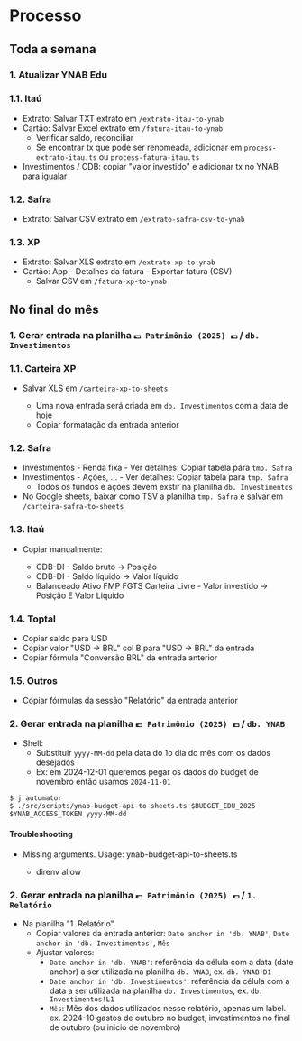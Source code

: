 # Processo

## Toda a semana

### 1. Atualizar YNAB Edu

### 1.1. Itaú

- Extrato: Salvar TXT extrato em `/extrato-itau-to-ynab`
- Cartão: Salvar Excel extrato em `/fatura-itau-to-ynab`
  - Verificar saldo, reconciliar
  - Se encontrar tx que pode ser renomeada, adicionar em `process-extrato-itau.ts` ou `process-fatura-itau.ts`
- Investimentos / CDB: copiar "valor investido" e adicionar tx no YNAB para igualar

### 1.2. Safra

- Extrato: Salvar CSV extrato em `/extrato-safra-csv-to-ynab`

### 1.3. XP

- Extrato: Salvar XLS extrato em `/extrato-xp-to-ynab`
- Cartão: App - Detalhes da fatura - Exportar fatura (CSV)
  - Salvar CSV em `/fatura-xp-to-ynab`

## No final do mês

### 1. Gerar entrada na planilha `💷 Patrimônio (2025) 💶` / `db. Investimentos`

### 1.1. Carteira XP

- Salvar XLS em `/carteira-xp-to-sheets`

  - Uma nova entrada será criada em `db. Investimentos` com a data de hoje
  - Copiar formatação da entrada anterior

### 1.2. Safra

- Investimentos - Renda fixa - Ver detalhes: Copiar tabela para `tmp. Safra`
- Investimentos - Ações, ... - Ver detalhes: Copiar tabela para `tmp. Safra`
  - Todos os fundos e ações devem exstir na planilha `db. Investimentos`
- No Google sheets, baixar como TSV a planilha `tmp. Safra` e salvar em `/carteira-safra-to-sheets`

### 1.3. Itaú

- Copiar manualmente:

  - CDB-DI - Saldo bruto → Posição
  - CDB-DI - Saldo líquido → Valor líquido
  - Balanceado Ativo FMP FGTS Carteira Livre - Valor investido → Posição E Valor Liquido

### 1.4. Toptal

- Copiar saldo para USD
- Copiar valor "USD → BRL" col B para "USD → BRL" da entrada
- Copiar fórmula "Conversão BRL" da entrada anterior

### 1.5. Outros

- Copiar fórmulas da sessão "Relatório" da entrada anterior

### 2. Gerar entrada na planilha `💷 Patrimônio (2025) 💶` / `db. YNAB`

- Shell:
  - Substituir `yyyy-MM-dd` pela data do 1o dia do mês com os dados desejados
  - Ex: em 2024-12-01 queremos pegar os dados do budget de novembro então usamos `2024-11-01`

```
$ j automator
$ ./src/scripts/ynab-budget-api-to-sheets.ts $BUDGET_EDU_2025 $YNAB_ACCESS_TOKEN yyyy-MM-dd
```

#### Troubleshooting

- Missing arguments. Usage: ynab-budget-api-to-sheets.ts <budget-id> <access-token> <?yyyy-MM-01?>
  - direnv allow

### 2. Gerar entrada na planilha `💷 Patrimônio (2025) 💶` / `1. Relatório`

- Na planilha "1. Relatório"
  - Copiar valores da entrada anterior: `Date anchor in 'db. YNAB'`, `Date anchor in 'db. Investimentos'`, `Mês`
  - Ajustar valores:
    - `Date anchor in 'db. YNAB'`: referência da célula com a data (date anchor) a ser utilizada na planilha `db. YNAB`, ex. `db. YNAB!D1`
    - `Date anchor in 'db. Investimentos'`: referência da célula com a data a ser utilizada na planilha `db. Investimentos`, ex. `db. Investimentos!L1`
    - `Mês`: Mês dos dados utilizados nesse relatório, apenas um label. ex. 2024-10 gastos de outubro no budget, investimentos no final de outubro (ou inicio de novembro)
